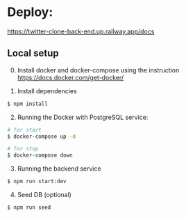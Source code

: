 # Deploy:

https://twitter-clone-back-end.up.railway.app/docs

## Local setup

0. Install docker and docker-compose using the instruction https://docs.docker.com/get-docker/

1. Install dependencies

```bash
$ npm install
```

2. Running the Docker with PostgreSQL service:

```bash
# for start
$ docker-compose up -d

# for stop
$ docker-compose down
```

3. Running the backend service

```bash
$ npm run start:dev
```

4. Seed DB (optional)

```bash
$ npm run seed
```
